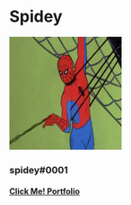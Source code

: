 <!DOCTYPE HTML>
<head>

<title> Spidey | Coming Soon </title>
<link rel="icon" type="image/png" href="spider_man_dock_icon_by_meganubis.png" />
 <link rel="stylesheet" href="main.css">
 <link rel="stylesheet" href="https://cdnjs.cloudflare.com/ajax/libs/font-awesome/4.7.0/css/font-awesome.min.css"
       <meta content="Spidey Development="og:title">

<meta content="Spidey Developments | Discord bots, Websites, and Setups" property="og:description">

<meta content="Spidey" property="og:site_name">

<meta content='https://cdn.discordapp.com/attachments/545011761674321940/555903328131743744/spidey.png' property='og:image'>
</head>
<body>
 
<div class="center">
<h1> Spidey </h1>
<img src="spidey.png" class="profile" width="200" height="200" ></img>

<h3> spidey#0001 </h3>
<h4 class="button2"><a href="https://auth.carbonmade.com/"> Click Me! Portfolio </a> </h4>

</div>

</div>
<script type="text/javascript">function add_chatinline(){var hccid=62081177;var nt=document.createElement("script");nt.async=true;nt.src="https://mylivechat.com/chatinline.aspx?hccid="+hccid;var ct=document.getElementsByTagName("script")[0];ct.parentNode.insertBefore(nt,ct);}
add_chatinline(); </script>
</body>
</html>
